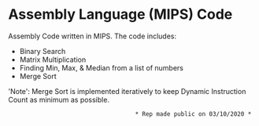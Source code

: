 # Assembly Language (MIPS) Code
Assembly Code written in MIPS.
The code includes:
- Binary Search
- Matrix Multiplication
- Finding Min, Max, & Median from a list of numbers
- Merge Sort

'Note': Merge Sort is implemented iteratively to keep Dynamic Instruction Count as minimum as possible.

                                        * Rep made public on 03/10/2020 *
